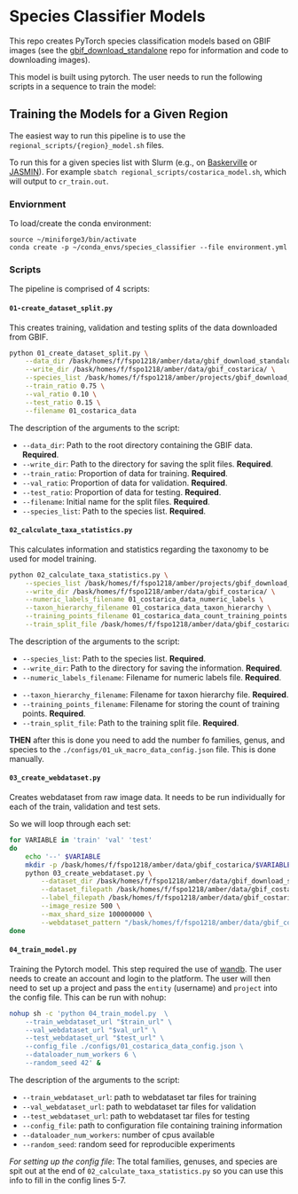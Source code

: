 # Species Classifier Models

This repo creates PyTorch species classification models based on GBIF images (see the [gbif_download_standalone](https://github.com/AMI-system/gbif_download_standalone) repo for information and code to downloading images).

This model is built using pytorch. The user needs to run the following scripts in a sequence to train the model:


## Training the Models for a Given Region

The easiest way to run this pipeline is to use the `regional_scripts/{region}_model.sh` files.


To run this for a given species list with Slurm (e.g., on [Baskerville](https://docs.baskerville.ac.uk/) or [JASMIN](https://jasmin.ac.uk/)). For example `sbatch regional_scripts/costarica_model.sh`, which will output to `cr_train.out`.

### Enviornment

To load/create the conda environment:

```
source ~/miniforge3/bin/activate
conda create -p ~/conda_envs/species_classifier --file environment.yml
```


### Scripts

The pipeline is comprised of 4 scripts:

#### **`01-create_dataset_split.py`**

This creates training, validation and testing splits of the data downloaded from GBIF.

```bash
python 01_create_dataset_split.py \
    --data_dir /bask/homes/f/fspo1218/amber/data/gbif_download_standalone/gbif_images/ \
    --write_dir /bask/homes/f/fspo1218/amber/data/gbif_costarica/ \
    --species_list /bask/homes/f/fspo1218/amber/projects/gbif_download_standalone/species_checklists/costarica-moths-keys-nodup.csv \
    --train_ratio 0.75 \
    --val_ratio 0.10 \
    --test_ratio 0.15 \
    --filename 01_costarica_data
```

   The description of the arguments to the script:
* `--data_dir`: Path to the root directory containing the GBIF data. **Required**.
* `--write_dir`: Path to the directory for saving the split files. **Required**.
* `--train_ratio`: Proportion of data for training. **Required**.
* `--val_ratio`: Proportion of data for validation. **Required**.
* `--test_ratio`: Proportion of data for testing. **Required**.
* `--filename`: Initial name for the split files. **Required**.
* `--species_list`: Path to the species list. **Required**.



#### **`02_calculate_taxa_statistics.py`**

This calculates information and statistics regarding the taxonomy to be used for model training.

```bash
python 02_calculate_taxa_statistics.py \
    --species_list /bask/homes/f/fspo1218/amber/projects/gbif_download_standalone/species_checklists/costarica-moths-keys-nodup.csv \
    --write_dir /bask/homes/f/fspo1218/amber/data/gbif_costarica/ \
    --numeric_labels_filename 01_costarica_data_numeric_labels \
    --taxon_hierarchy_filename 01_costarica_data_taxon_hierarchy \
    --training_points_filename 01_costarica_data_count_training_points \
    --train_split_file /bask/homes/f/fspo1218/amber/data/gbif_costarica/01_costarica_data-train-split.csv
```

The description of the arguments to the script:
  - `--species_list`: Path to the species list. **Required**.
  - `--write_dir`: Path to the directory for saving the information. **Required**.
- `--numeric_labels_filename`: Filename for numeric labels file. **Required**.
* `--taxon_hierarchy_filename`: Filename for taxon hierarchy file. **Required**.
* `--training_points_filename`: Filename for storing the count of training points. **Required**.
* `--train_split_file`: Path to the training split file. **Required**.

**THEN** after this is done you need to add the number fo families, genus, and species to the `./configs/01_uk_macro_data_config.json` file. This is done manually.

#### **`03_create_webdataset.py`**

Creates webdataset from raw image data. It needs to be run individually for each of the train, validation and test sets.

So we will loop through each set:

```bash
for VARIABLE in 'train' 'val' 'test'
do
    echo '--' $VARIABLE
    mkdir -p /bask/homes/f/fspo1218/amber/data/gbif_costarica/$VARIABLE
    python 03_create_webdataset.py \
        --dataset_dir /bask/homes/f/fspo1218/amber/data/gbif_download_standalone/gbif_images/ \
        --dataset_filepath /bask/homes/f/fspo1218/amber/data/gbif_costarica/01_costarica_data-$VARIABLE-split.csv \
        --label_filepath /bask/homes/f/fspo1218/amber/data/gbif_costarica/01_costarica_data_numeric_labels.json \
        --image_resize 500 \
        --max_shard_size 100000000 \
        --webdataset_pattern "/bask/homes/f/fspo1218/amber/data/gbif_costarica/$VARIABLE/$VARIABLE-500-%06d.tar"
done
```

#### **`04_train_model.py`**

Training the Pytorch model. This step required the use of [wandb](https://wandb.ai/site). The user needs to create an account and login to the platform. The user will then need to set up a project and pass the `entity` (username) and `project` into the config file. This can be run with nohup:

```bash
nohup sh -c 'python 04_train_model.py  \
    --train_webdataset_url "$train_url" \
    --val_webdataset_url "$val_url" \
    --test_webdataset_url "$test_url" \
    --config_file ./configs/01_costarica_data_config.json \
    --dataloader_num_workers 6 \
    --random_seed 42' &
```


The description of the arguments to the script:

* `--train_webdataset_url`: path to webdataset tar files for training
* `--val_webdataset_url`: path to webdataset tar files for validation
* `--test_webdataset_url`: path to webdataset tar files for testing
* `--config_file`: path to configuration file containing training information
* `--dataloader_num_workers`: number of cpus available
* `--random_seed`: random seed for reproducible experiments

*For setting up the config file*: The total families, genuses, and species are spit out at the end of `02_calculate_taxa_statistics.py` so you can use this info to fill in the config lines 5-7.


